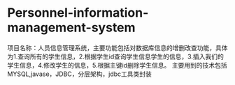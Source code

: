 # Personnel-information-management-system
项目名称：人员信息管理系统，主要功能包括对数据库信息的增删改查功能，具体为1.查询所有的学生信息，2.根据学生id查询学生信息学生的信息，3.插入我们的学生信息，4.修改学生的信息，5.根据主键id删除学生信息。
主要用到的技术包括MYSQL,javase，JDBC，分层架构，jdbc工具类封装
